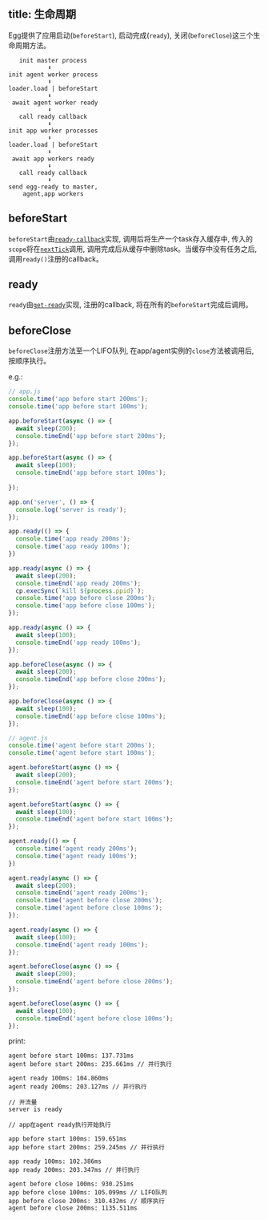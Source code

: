title: 生命周期
---

Egg提供了应用启动(`beforeStart`), 启动完成(`ready`), 关闭(`beforeClose`)这三个生命周期方法。
```
   init master process
           ⬇
init agent worker process
           ⬇
loader.load | beforeStart
           ⬇
 await agent worker ready
           ⬇
   call ready callback
           ⬇
init app worker processes
           ⬇
loader.load | beforeStart
           ⬇
 await app workers ready
           ⬇
   call ready callback
           ⬇
send egg-ready to master,
    agent,app workers
```
## beforeStart
`beforeStart`由[`ready-callback`](https://www.npmjs.com/package/ready-callback)实现, 调用后将生产一个task存入缓存中, 传入的`scope`将在[`nextTick`](https://nodejs.org/dist/latest-v8.x/docs/api/process.html#process_process_nexttick_callback_args)调用, 调用完成后从缓存中删除task。当缓存中没有任务之后, 调用`ready()`注册的callback。
## ready
`ready`由[`get-ready`](https://www.npmjs.com/package/get-ready)实现, 注册的callback, 将在所有的`beforeStart`完成后调用。
## beforeClose
`beforeClose`注册方法至一个LIFO队列, 在app/agent实例的`close`方法被调用后, 按顺序执行。

e.g.:
```javascript
// app.js
console.time('app before start 200ms');
console.time('app before start 100ms');

app.beforeStart(async () => {
  await sleep(200);
  console.timeEnd('app before start 200ms');
});

app.beforeStart(async () => {
  await sleep(100);
  console.timeEnd('app before start 100ms');
  
});

app.on('server', () => {
  console.log('server is ready');
});

app.ready(() => {
  console.time('app ready 200ms');
  console.time('app ready 100ms');
})

app.ready(async () => {
  await sleep(200);
  console.timeEnd('app ready 200ms');
  cp.execSync(`kill ${process.ppid}`);
  console.time('app before close 200ms');
  console.time('app before close 100ms');
});

app.ready(async () => {
  await sleep(100);
  console.timeEnd('app ready 100ms');
});

app.beforeClose(async () => {
  await sleep(200);
  console.timeEnd('app before close 200ms');
});

app.beforeClose(async () => {
  await sleep(100);
  console.timeEnd('app before close 100ms');
});

// agent.js
console.time('agent before start 200ms');
console.time('agent before start 100ms');

agent.beforeStart(async () => {
  await sleep(200);
  console.timeEnd('agent before start 200ms');
});

agent.beforeStart(async () => {
  await sleep(100);
  console.timeEnd('agent before start 100ms');
});

agent.ready(() => {
  console.time('agent ready 200ms');
  console.time('agent ready 100ms');
})

agent.ready(async () => {
  await sleep(200);
  console.timeEnd('agent ready 200ms');
  console.time('agent before close 200ms');
  console.time('agent before close 100ms');
});

agent.ready(async () => {
  await sleep(100);
  console.timeEnd('agent ready 100ms');
});

agent.beforeClose(async () => {
  await sleep(200);
  console.timeEnd('agent before close 200ms');
});

agent.beforeClose(async () => {
  await sleep(100);
  console.timeEnd('agent before close 100ms');
});
```

print:
```
agent before start 100ms: 137.731ms
agent before start 200ms: 235.661ms // 并行执行

agent ready 100ms: 104.860ms
agent ready 200ms: 203.127ms // 并行执行

// 开流量
server is ready

// app在agent ready执行开始执行

app before start 100ms: 159.651ms
app before start 200ms: 259.245ms // 并行执行

app ready 100ms: 102.386ms
app ready 200ms: 203.347ms // 并行执行

agent before close 100ms: 930.251ms
app before close 100ms: 105.099ms // LIFO队列
app before close 200ms: 310.432ms // 顺序执行
agent before close 200ms: 1135.511ms
```
